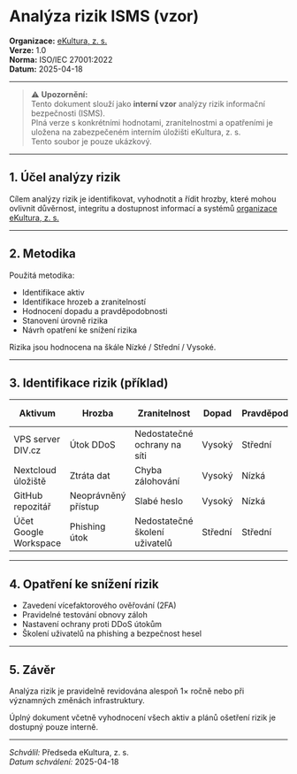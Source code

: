# Analýza rizik ISMS (vzor)
<!--# interni/analyza-rizik-isms.md-->

**Organizace:** [eKultura, z. s.](https://ekultura.eu)  
**Verze:** 1.0  
**Norma:** ISO/IEC 27001:2022  
**Datum:** 2025-04-18  

---

> ⚠️ **Upozornění:**  
> Tento dokument slouží jako **interní vzor** analýzy rizik informační bezpečnosti (ISMS).  
> Plná verze s konkrétními hodnotami, zranitelnostmi a opatřeními je uložena na zabezpečeném interním úložišti eKultura, z. s.  
> Tento soubor je pouze ukázkový.

---

## 1. Účel analýzy rizik

Cílem analýzy rizik je identifikovat, vyhodnotit a řídit hrozby, které mohou ovlivnit důvěrnost, integritu a dostupnost informací a systémů [organizace eKultura, z. s.](https://ekultura.eu)

---

## 2. Metodika

Použitá metodika:
- Identifikace aktiv
- Identifikace hrozeb a zranitelností
- Hodnocení dopadu a pravděpodobnosti
- Stanovení úrovně rizika
- Návrh opatření ke snížení rizika

Rizika jsou hodnocena na škále Nízké / Střední / Vysoké.

---

## 3. Identifikace rizik (příklad)

| Aktivum | Hrozba | Zranitelnost | Dopad | Pravděpodobnost | Úroveň rizika | Opatření |
|---------|--------|--------------|-------|-----------------|---------------|----------|
| VPS server DIV.cz | Útok DDoS | Nedostatečné ochrany na síti | Vysoký | Střední | Vysoké | Firewall, monitoring |
| Nextcloud úložiště | Ztráta dat | Chyba zálohování | Vysoký | Nízká | Střední | Automatické zálohování |
| GitHub repozitář | Neoprávněný přístup | Slabé heslo | Vysoký | Nízká | Střední | 2FA, audit práv |
| Účet Google Workspace | Phishing útok | Nedostatečné školení uživatelů | Střední | Střední | Střední | Školení bezpečnosti |

---

## 4. Opatření ke snížení rizik

- Zavedení vícefaktorového ověřování (2FA)
- Pravidelné testování obnovy záloh
- Nastavení ochrany proti DDoS útokům
- Školení uživatelů na phishing a bezpečnost hesel

---

## 5. Závěr

Analýza rizik je pravidelně revidována alespoň 1× ročně nebo při významných změnách infrastruktury.

Úplný dokument včetně vyhodnocení všech aktiv a plánů ošetření rizik je dostupný pouze interně.

---

*Schválil:* Předseda eKultura, z. s.  
*Datum schválení:* 2025-04-18
